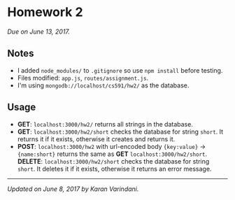 # Homework 2
_Due on June 13, 2017._

## Notes
* I added `node_modules/` to `.gitignore` so use `npm install` before testing.
* Files modified: `app.js`, `routes/assignment.js`.
* I'm using `mongodb://localhost/cs591/hw2/` as the database. 

## Usage
* **GET**: `localhost:3000/hw2/` returns all strings in the database.
* **GET**: `localhost:3000/hw2/short` checks the database for string `short`. It returns it if it exists, otherwise it creates and returns it.
* **POST**: `localhost:3000/hw2` with url-encoded body `{key:value}` -> `{name:short}` returns the same as **GET** `localhost:3000/hw2/short`.
**DELETE**: `localhost:3000/hw2/short` checks the database for string `short`. It deletes it if it exists, otherwise it returns an error message.

----
_Updated on June 8, 2017 by Karan Varindani._